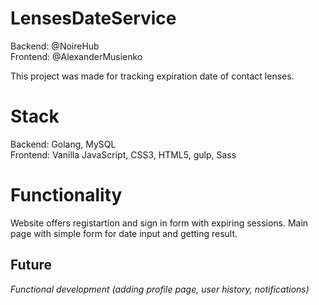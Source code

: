 # LensesDateService

Backend: @NoireHub  
Frontend: @AlexanderMusienko  

This project was made for tracking expiration date of contact lenses.

# Stack
Backend: Golang, MySQL  
Frontend: Vanilla JavaScript, CSS3, HTML5, gulp, Sass

# Functionality

Website offers registartion and sign in form with expiring sessions. 
Main page with simple form for date input and getting result.

## Future

_Functional development (adding profile page, user history, notifications)_
